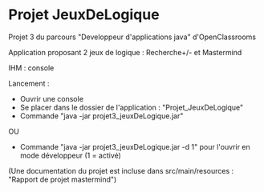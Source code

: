# Projet JeuxDeLogique

Projet 3 du parcours "Developpeur d'applications java" d'OpenClassrooms

Application proposant 2 jeux de logique : Recherche+/- et Mastermind

IHM : console

Lancement : 
  - Ouvrir une console
  - Se placer dans le dossier de l'application : "Projet_JeuxDeLogique" 
  - Commande "java -jar projet3_jeuxDeLogique.jar"
  
  OU
  
  - Commande "java -jar projet3_jeuxDeLogique.jar -d 1" pour l'ouvrir en mode développeur (1 = activé)

(Une documentation du projet est incluse dans src/main/resources : "Rapport de projet mastermind")
  
